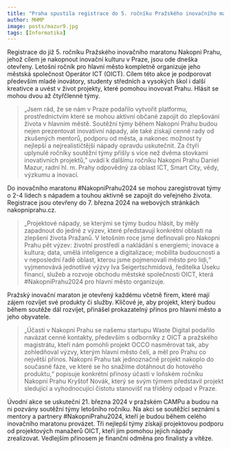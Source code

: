 ```yaml
---
title: "Praha spustila registrace do 5. ročníku Pražského inovačního maratonu Nakopni Prahu. Zájemci se tak opět mohou zapojit do inovativního rozvoje metropole"
author: MHMP
image: posts/mazur9.jpg
tags: [Informatika]
---
```


Registrace do již 5. ročníku Pražského inovačního maratonu Nakopni Prahu, jehož cílem je nakopnout inovační kulturu v Praze, jsou ode dneška otevřeny. Letošní ročník pro hlavní město kompletně organizuje jeho městská společnost Operátor ICT (OICT). Cílem této akce je podporovat především mladé inovátory, studenty středních a vysokých škol i další kreativce a uvést v život projekty, které pomohou inovovat Prahu. Hlásit se mohou dvou až čtyřčlenné týmy.

> „Jsem rád, že se nám v Praze podařilo vytvořit platformu, prostřednictvím které se mohou aktivní občané zapojit do zlepšování života v hlavním městě. Soutěžní týmy během Nakopni Prahu budou nejen prezentovat inovativní nápady, ale také získají cenné rady od zkušených mentorů, podporu od města, a nakonec možnost ty nejlepší a nejrealističtější nápady opravdu uskutečnit. Za čtyři uplynulé ročníky soutěžní týmy přišly s více než dvěma stovkami inovativních projektů,” uvádí k dalšímu ročníku Nakopni Prahu Daniel Mazur, radní hl. m. Prahy odpovědný za oblast ICT, Smart City, vědy, výzkumu a inovací.

Do inovačního maratonu #NakopniPrahu2024 se mohou zaregistrovat týmy o 2-4 lidech s nápadem a touhou aktivně se zapojit do veřejného života. Registrace jsou otevřeny do 7. března 2024 na webových stránkách nakopniprahu.cz.

> „Projektové nápady, se kterými se týmy budou hlásit, by měly zapadnout do jedné z výzev, které představují konkrétní oblasti na zlepšení života Pražanů. V letošním roce jsme definovali pro Nakopni Prahu pět výzev: životní prostředí a nakládání s energiemi; inovace a kultura; data, umělá inteligence a digitalizace; mobilita budoucnosti a v neposlední řadě oblast, kterou jsme pojmenovali město pro lidi,“ vyjmenovává jednotlivé výzvy Iva Seigertschmidová, ředitelka Úseku financí, služeb a rozvoje obchodu městské společnosti OICT, která #NakopniPrahu2024 pro hlavní město organizuje.

Pražský inovační maraton je otevřený každému včetně firem, které mají zájem rozvíjet své produkty či služby. Klíčové je, aby projekt, který budou během soutěže dál rozvíjet, přinášel prokazatelný přínos pro hlavní město a jeho obyvatele.

> „Účastí v Nakopni Prahu se našemu startupu Waste Digital podařilo navázat cenné kontakty, především s odborníky z OICT a pražského magistrátu, kteří nám pomohli projekt OCCO nasměrovat tak, aby zohledňoval výzvy, kterým hlavní město čelí, a měl pro Prahu co největší přínos. Nakopni Prahu tak jednoznačně projekt nakoplo do současné fáze, ve které se ho snažíme dotáhnout do hotového produktu,“ popisuje konkrétní přínosy účasti v loňském ročníku Nakopni Prahu Kryštof Novák, který se svým týmem představil projekt sledující a vyhodnocující čistotu stanovišť na tříděný odpad v Praze.

Úvodní akce se uskuteční 21. března 2024 v pražském CAMPu a budou na ni pozvány soutěžní týmy letošního ročníku. Na akci se soutěžící seznámí s mentory a partnery #NakopniPrahu2024, kteří je budou během celého inovačního maratonu provázet. Tři nejlepší týmy získají projektovou podporu od projektových manažerů OICT, kteří jim pomohou jejich nápady zrealizovat. Vedlejším přínosem je finanční odměna pro finalisty a vítěze.   

 
